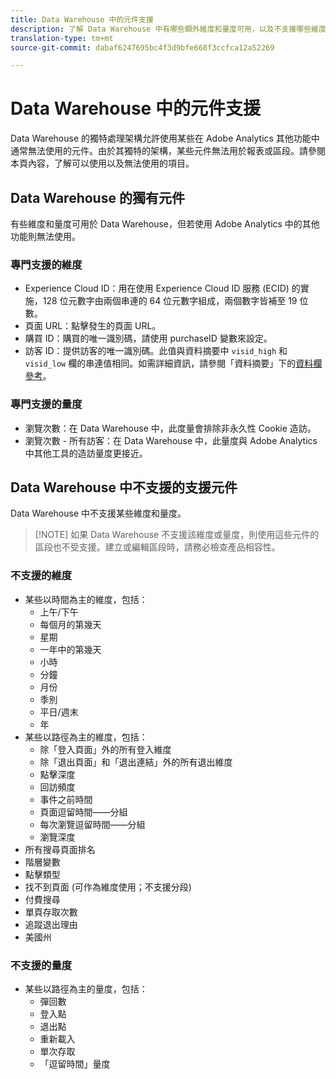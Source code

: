 ```yaml
---
title: Data Warehouse 中的元件支援
description: 了解 Data Warehouse 中有哪些額外維度和量度可用，以及不支援哪些維度和量度。
translation-type: tm+mt
source-git-commit: dabaf6247695bc4f3d9bfe668f3ccfca12a52269

---
```



# Data Warehouse 中的元件支援

Data Warehouse 的獨特處理架構允許使用某些在 Adobe Analytics 其他功能中通常無法使用的元件。由於其獨特的架構，某些元件無法用於報表或區段。請參閱本頁內容，了解可以使用以及無法使用的項目。

## Data Warehouse 的獨有元件

有些維度和量度可用於 Data Warehouse，但若使用 Adobe Analytics 中的其他功能則無法使用。

### 專門支援的維度

* Experience Cloud ID：用在使用 Experience Cloud ID 服務 (ECID) 的實施，128 位元數字由兩個串連的 64 位元數字組成，兩個數字皆補至 19 位數。
* 頁面 URL：點擊發生的頁面 URL。
* 購買 ID：購買的唯一識別碼，請使用 purchaseID 變數來設定。
* 訪客 ID：提供訪客的唯一識別碼。此值與資料摘要中 `visid_high` 和 `visid_low` 欄的串連值相同。如需詳細資訊，請參閱「資料摘要」下的[資料欄參考](../analytics-data-feed/c-df-contents/datafeeds-reference.md)。

### 專門支援的量度

* 瀏覽次數：在 Data Warehouse 中，此度量會排除非永久性 Cookie 造訪。
* 瀏覽次數 - 所有訪客：在 Data Warehouse 中，此量度與 Adobe Analytics 中其他工具的造訪量度更接近。

## Data Warehouse 中不支援的支援元件

Data Warehouse 中不支援某些維度和量度。

>[!NOTE] 如果 Data Warehouse 不支援該維度或量度，則使用這些元件的區段也不受支援。建立或編輯區段時，請務必檢查產品相容性。

### 不支援的維度

* 某些以時間為主的維度，包括：
   * 上午/下午
   * 每個月的第幾天
   * 星期
   * 一年中的第幾天
   * 小時
   * 分鐘
   * 月份
   * 季別
   * 平日/週末
   * 年
* 某些以路徑為主的維度，包括：
   * 除「登入頁面」外的所有登入維度
   * 除「退出頁面」和「退出連結」外的所有退出維度
   * 點擊深度
   * 回訪頻度
   * 事件之前時間
   * 頁面逗留時間——分組
   * 每次瀏覽逗留時間——分組
   * 瀏覽深度
* 所有搜尋頁面排名
* 階層變數
* 點擊類型
* 找不到頁面 (可作為維度使用；不支援分段)
* 付費搜尋
* 單頁存取次數
* 追蹤退出理由
* 美國州

### 不支援的量度

* 某些以路徑為主的量度，包括：
   * 彈回數
   * 登入點
   * 退出點
   * 重新載入
   * 單次存取
   * 「逗留時間」量度

